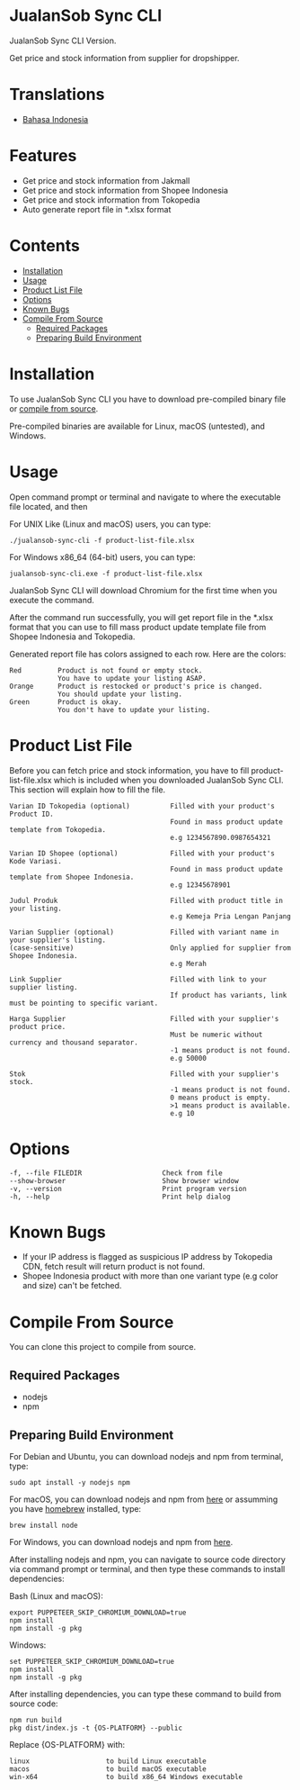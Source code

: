 # JualanSob Sync CLI

JualanSob Sync CLI Version.

Get price and stock information from supplier for dropshipper.

# Translations

* [Bahasa Indonesia](README.md)

# Features

<ul>
  <li>Get price and stock information from Jakmall</li>
  <li>Get price and stock information from Shopee Indonesia</li>
  <li>Get price and stock information from Tokopedia</li>
  <li>Auto generate report file in *.xlsx format</li>
</ul>

# Contents

- [Installation](#installation)
- [Usage](#usage)
- [Product List File](#product-list-file)
- [Options](#options)
- [Known Bugs](#known-bugs)
- [Compile From Source](#compile-from-source)
  - [Required Packages](#required-packages)
  - [Preparing Build Environment](#preparing-build-environment)


# Installation

To use JualanSob Sync CLI you have to download pre-compiled binary file or
[compile from source](#compile-from-source).

Pre-compiled binaries are available for Linux, macOS (untested), and Windows.

# Usage

Open command prompt or terminal and navigate to where the executable file located, and then

For UNIX Like (Linux and macOS) users, you can type:

    ./jualansob-sync-cli -f product-list-file.xlsx

For Windows x86_64 (64-bit) users, you can type:

    jualansob-sync-cli.exe -f product-list-file.xlsx

JualanSob Sync CLI will download Chromium for the first time when you execute the command.

After the command run successfully, you will get report file in the *.xlsx format that you can use to fill mass product update template file from Shopee Indonesia and Tokopedia.

Generated report file has colors assigned to each row. Here are the colors:

    Red         Product is not found or empty stock.
                You have to update your listing ASAP.
    Orange      Product is restocked or product's price is changed.
                You should update your listing.
    Green       Product is okay.
                You don't have to update your listing.

# Product List File

Before you can fetch price and stock information, you have to fill product-list-file.xlsx which is included when you downloaded JualanSob Sync CLI. This section will explain how to fill the file.

    Varian ID Tokopedia (optional)          Filled with your product's Product ID.
                                            Found in mass product update template from Tokopedia.
                                            e.g 1234567890.0987654321

    Varian ID Shopee (optional)             Filled with your product's Kode Variasi.
                                            Found in mass product update template from Shopee Indonesia.
                                            e.g 12345678901

    Judul Produk                            Filled with product title in your listing.
                                            e.g Kemeja Pria Lengan Panjang

    Varian Supplier (optional)              Filled with variant name in your supplier's listing.
    (case-sensitive)                        Only applied for supplier from Shopee Indonesia.
                                            e.g Merah

    Link Supplier                           Filled with link to your supplier listing.
                                            If product has variants, link must be pointing to specific variant.

    Harga Supplier                          Filled with your supplier's product price.
                                            Must be numeric without currency and thousand separator.
                                            -1 means product is not found.
                                            e.g 50000
    
    Stok                                    Filled with your supplier's stock.
                                            -1 means product is not found.
                                            0 means product is empty.
                                            >1 means product is available.
                                            e.g 10

# Options

    -f, --file FILEDIR                    Check from file
    --show-browser                        Show browser window
    -v, --version                         Print program version
    -h, --help                            Print help dialog

# Known Bugs

- If your IP address is flagged as suspicious IP address by Tokopedia CDN, fetch result will return product is not found.
- Shopee Indonesia product with more than one variant type (e.g color and size) can't be fetched.

# Compile From Source

You can clone this project to compile from source.

## Required Packages

- nodejs
- npm

## Preparing Build Environment

For Debian and Ubuntu, you can download nodejs and npm from terminal, type:

    sudo apt install -y nodejs npm

For macOS, you can download nodejs and npm from
[here](https://nodejs.org/en/download/) or assumming you have 
[homebrew](https://brew.sh/) installed, type:

    brew install node

For Windows, you can download nodejs and npm from
[here](https://nodejs.org/en/download/).

After installing nodejs and npm, you can navigate to source code directory via command prompt or terminal, and then type these commands to install dependencies:

Bash (Linux and macOS):

    export PUPPETEER_SKIP_CHROMIUM_DOWNLOAD=true
    npm install
    npm install -g pkg

Windows:

    set PUPPETEER_SKIP_CHROMIUM_DOWNLOAD=true
    npm install
    npm install -g pkg

After installing dependencies, you can type these command to build from source code:

    npm run build
    pkg dist/index.js -t {OS-PLATFORM} --public

Replace {OS-PLATFORM} with:

    linux                   to build Linux executable
    macos                   to build macOS executable
    win-x64                 to build x86_64 Windows executable
